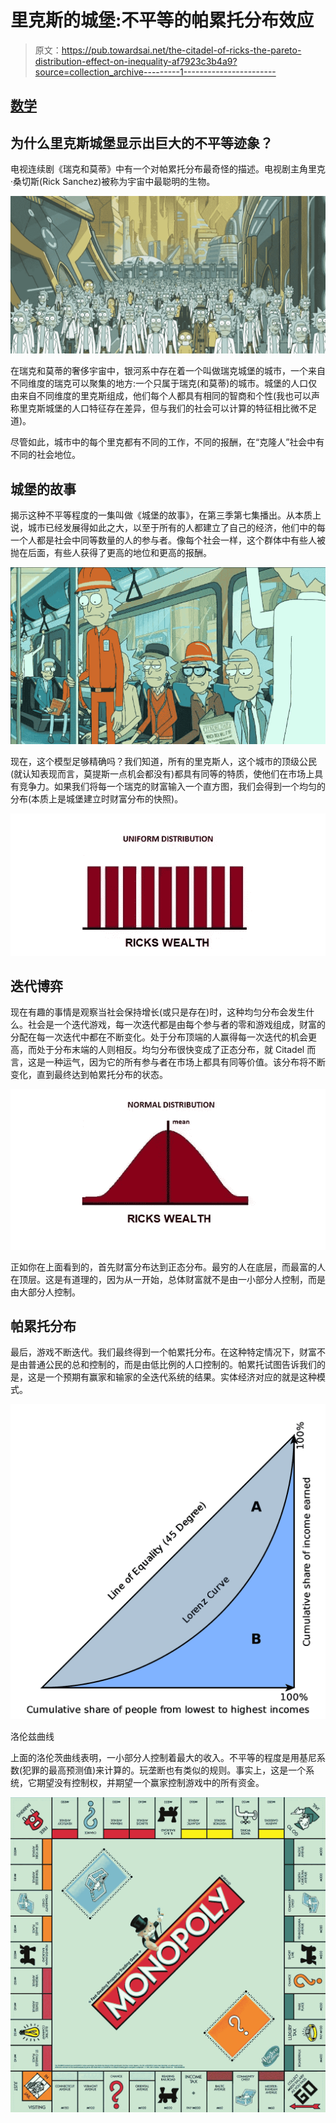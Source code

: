 # 里克斯的城堡:不平等的帕累托分布效应

> 原文：<https://pub.towardsai.net/the-citadel-of-ricks-the-pareto-distribution-effect-on-inequality-af7923c3b4a9?source=collection_archive---------1----------------------->

## [数学](https://towardsai.net/p/category/mathematics)

## 为什么里克斯城堡显示出巨大的不平等迹象？

电视连续剧《瑞克和莫蒂》中有一个对帕累托分布最奇怪的描述。电视剧主角里克·桑切斯(Rick Sanchez)被称为宇宙中最聪明的生物。

![](img/a166f6be07c29833b6e4b9c9c6b587fa.png)

在瑞克和莫蒂的奢侈宇宙中，银河系中存在着一个叫做瑞克城堡的城市，一个来自不同维度的瑞克可以聚集的地方:一个只属于瑞克(和莫蒂)的城市。城堡的人口仅由来自不同维度的里克斯组成，他们每个人都具有相同的智商和个性(我也可以声称里克斯城堡的人口特征存在差异，但与我们的社会可以计算的特征相比微不足道)。

尽管如此，城市中的每个里克都有不同的工作，不同的报酬，在“克隆人”社会中有不同的社会地位。

## 城堡的故事

揭示这种不平等程度的一集叫做《城堡的故事》，在第三季第七集播出。从本质上说，城市已经发展得如此之大，以至于所有的人都建立了自己的经济，他们中的每一个人都是社会中同等数量的人的参与者。像每个社会一样，这个群体中有些人被抛在后面，有些人获得了更高的地位和更高的报酬。

![](img/05f6e3177bad88369c81118e728a345e.png)

现在，这个模型足够精确吗？我们知道，所有的里克斯人，这个城市的顶级公民(就认知表现而言，莫提斯一点机会都没有)都具有同等的特质，使他们在市场上具有竞争力。如果我们将每一个瑞克的财富输入一个直方图，我们会得到一个均匀的分布(本质上是城堡建立时财富分布的快照)。

![](img/e7d5777e905afbef7da88f4213f25e18.png)

## 迭代博弈

现在有趣的事情是观察当社会保持增长(或只是存在)时，这种均匀分布会发生什么。社会是一个迭代游戏，每一次迭代都是由每个参与者的零和游戏组成，财富的分配在每一次迭代中都在不断变化。处于分布顶端的人赢得每一次迭代的机会更高，而处于分布末端的人则相反。均匀分布很快变成了正态分布，就 Citadel 而言，这是一种运气，因为它的所有参与者在市场上都具有同等价值。该分布将不断变化，直到最终达到帕累托分布的状态。

![](img/f36124c1367a50bce31e046c4babcc97.png)

正如你在上面看到的，首先财富分布达到正态分布。最穷的人在底层，而最富的人在顶层。这是有道理的，因为从一开始，总体财富就不是由一小部分人控制，而是由大部分人控制。

## 帕累托分布

最后，游戏不断迭代。我们最终得到一个帕累托分布。在这种特定情况下，财富不是由普通公民的总和控制的，而是由低比例的人口控制的。帕累托试图告诉我们的是，这是一个预期有赢家和输家的全迭代系统的结果。实体经济对应的就是这种模式。

![](img/48240defa0df6a2b015c2438171cca8d.png)

洛伦兹曲线

上面的洛伦茨曲线表明，一小部分人控制着最大的收入。不平等的程度是用基尼系数(犯罪的最高预测值)来计算的。玩垄断也有类似的规则。事实上，这是一个系统，它期望没有控制权，并期望一个赢家控制游戏中的所有资金。

![](img/482d2983efacb8df9901580fc44724be.png)